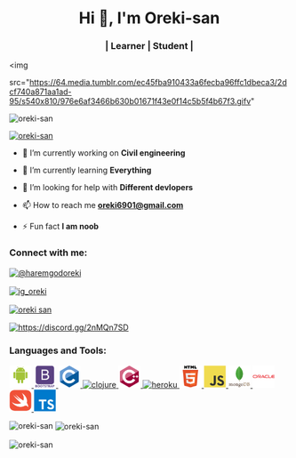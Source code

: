 
<h1 align="center">Hi 👋, I'm Oreki-san</h1>

<h3 align="center">| Learner | Student |</h3>

<img

src="https://64.media.tumblr.com/ec45fba910433a6fecba96ffc1dbeca3/2dcf740a871aa1ad-95/s540x810/976e6af3466b630b01671f43e0f14c5b5f4b67f3.gifv"

<p align="left"> <img src="https://komarev.com/ghpvc/?username=oreki-san&label=Profile%20views&color=0e75b6&style=flat" alt="oreki-san" /> </p>

<p align="left"> <a href="https://github.com/ryo-ma/github-profile-trophy"><img src="https://github-profile-trophy.vercel.app/?username=oreki-san" alt="oreki-san" /></a> </p>

- 🔭 I’m currently working on **Civil engineering**

- 🌱 I’m currently learning **Everything**

- 🤝 I’m looking for help with **Different devlopers**

- 📫 How to reach me **oreki6901@gmail.com**

- ⚡ Fun fact **I am noob**

<h3 align="left">Connect with me:</h3>

<p align="left">

<a href="https://twitter.com/@haremgodoreki" target="blank"><img align="center" src="https://raw.githubusercontent.com/rahuldkjain/github-profile-readme-generator/master/src/images/icons/Social/twitter.svg" alt="@haremgodoreki" height="30" width="40" /></a>

<a href="https://instagram.com/ig_oreki" target="blank"><img align="center" src="https://raw.githubusercontent.com/rahuldkjain/github-profile-readme-generator/master/src/images/icons/Social/instagram.svg" alt="ig_oreki" height="30" width="40" /></a>

<a href="https://www.youtube.com/c/oreki san" target="blank"><img align="center" src="https://raw.githubusercontent.com/rahuldkjain/github-profile-readme-generator/master/src/images/icons/Social/youtube.svg" alt="oreki san" height="30" width="40" /></a>

<a href="https://discord.gg/https://discord.gg/2nMQn7SD" target="blank"><img align="center" src="https://raw.githubusercontent.com/rahuldkjain/github-profile-readme-generator/master/src/images/icons/Social/discord.svg" alt="https://discord.gg/2nMQn7SD" height="30" width="40" /></a>

</p>

<h3 align="left">Languages and Tools:</h3>

<p align="left"> <a href="https://developer.android.com" target="_blank"> <img src="https://raw.githubusercontent.com/devicons/devicon/master/icons/android/android-original-wordmark.svg" alt="android" width="40" height="40"/> </a> <a href="https://getbootstrap.com" target="_blank"> <img src="https://raw.githubusercontent.com/devicons/devicon/master/icons/bootstrap/bootstrap-plain-wordmark.svg" alt="bootstrap" width="40" height="40"/> </a> <a href="https://www.cprogramming.com/" target="_blank"> <img src="https://raw.githubusercontent.com/devicons/devicon/master/icons/c/c-original.svg" alt="c" width="40" height="40"/> </a> <a href="https://clojure.org/" target="_blank"> <img src="https://upload.wikimedia.org/wikipedia/commons/5/5d/Clojure_logo.svg" alt="clojure" width="40" height="40"/> </a> <a href="https://www.w3schools.com/cpp/" target="_blank"> <img src="https://raw.githubusercontent.com/devicons/devicon/master/icons/cplusplus/cplusplus-original.svg" alt="cplusplus" width="40" height="40"/> </a> <a href="https://heroku.com" target="_blank"> <img src="https://www.vectorlogo.zone/logos/heroku/heroku-icon.svg" alt="heroku" width="40" height="40"/> </a> <a href="https://www.w3.org/html/" target="_blank"> <img src="https://raw.githubusercontent.com/devicons/devicon/master/icons/html5/html5-original-wordmark.svg" alt="html5" width="40" height="40"/> </a> <a href="https://developer.mozilla.org/en-US/docs/Web/JavaScript" target="_blank"> <img src="https://raw.githubusercontent.com/devicons/devicon/master/icons/javascript/javascript-original.svg" alt="javascript" width="40" height="40"/> </a> <a href="https://www.mongodb.com/" target="_blank"> <img src="https://raw.githubusercontent.com/devicons/devicon/master/icons/mongodb/mongodb-original-wordmark.svg" alt="mongodb" width="40" height="40"/> </a> <a href="https://www.oracle.com/" target="_blank"> <img src="https://raw.githubusercontent.com/devicons/devicon/master/icons/oracle/oracle-original.svg" alt="oracle" width="40" height="40"/> </a> <a href="https://developer.apple.com/swift/" target="_blank"> <img src="https://raw.githubusercontent.com/devicons/devicon/master/icons/swift/swift-original.svg" alt="swift" width="40" height="40"/> </a> <a href="https://www.typescriptlang.org/" target="_blank"> <img src="https://raw.githubusercontent.com/devicons/devicon/master/icons/typescript/typescript-original.svg" alt="typescript" width="40" height="40"/> </a> </p>

<p><img align="left" src="https://github-readme-stats.vercel.app/api/top-langs?username=oreki-san&show_icons=true&locale=en&layout=compact" alt="oreki-san" /></p>

<p>&nbsp;<img align="center" src="https://github-readme-stats.vercel.app/api?username=oreki-san&show_icons=true&locale=en" alt="oreki-san" /></p>

<p><img align="center" src="https://github-readme-streak-stats.herokuapp.com/?user=oreki-san&" alt="oreki-san" /></p>

















